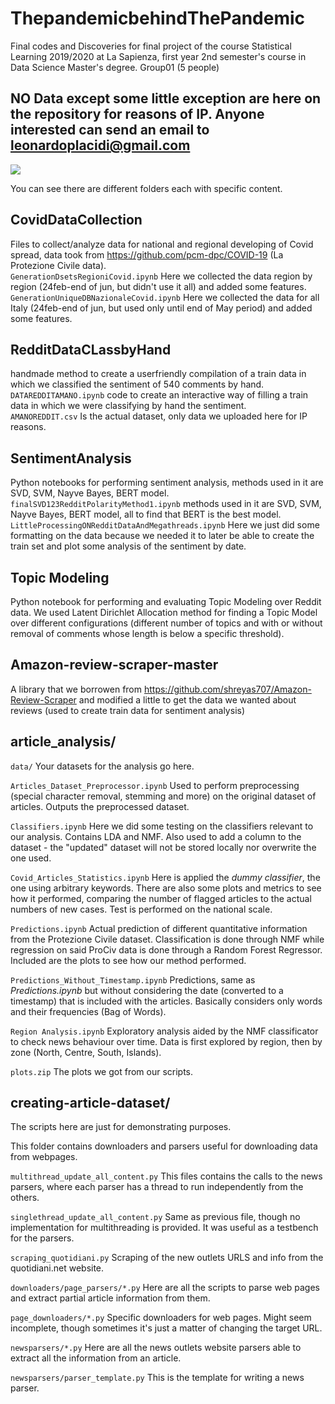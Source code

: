 # ThepandemicbehindThePandemic
Final codes and Discoveries for final project of the course Statistical Learning 2019/2020 at La Sapienza, first year 2nd semester's course in Data Science Master's degree. Group01 (5 people)

## NO Data except some little exception are here on the repository for reasons of IP. Anyone interested can send an email to leonardoplacidi@gmail.com
![](Screenshot.png)

You can see there are different folders each with specific content.<br>

## CovidDataCollection
Files to collect/analyze data for national and regional developing of Covid spread, data took from https://github.com/pcm-dpc/COVID-19 (La Protezione Civile data).<br>
`GenerationDsetsRegioniCovid.ipynb` Here we collected the data region by region (24feb-end of jun, but didn't use it all) and added some features.<br>
`GenerationUniqueDBNazionaleCovid.ipynb` Here we collected the data for all Italy (24feb-end of jun, but used only until end of May period) and added some features.<br>

## RedditDataCLassbyHand
handmade method to create a userfriendly compilation of a train data in which we classified the sentiment of 540 comments by hand. <br>
`DATAREDDITAMANO.ipynb` code to create an interactive way of filling a train data in which we were classifying by hand the sentiment. <br>
`AMANOREDDIT.csv` Is the actual dataset, only data we uploaded here for IP reasons.

## SentimentAnalysis
Python notebooks for performing sentiment analysis, methods used in it are SVD, SVM, Nayve Bayes, BERT model.<br>
`finalSVD123RedditPolarityMethod1.ipynb` methods used in it are SVD, SVM, Nayve Bayes, BERT model, all to find that BERT is the best model.<br>
`LittleProcessingONRedditDataAndMegathreads.ipynb` Here we just did some formatting on the data because we needed it to later be able to create the train set and plot some analysis of the sentiment by date.

## Topic Modeling
Python notebook for performing and evaluating Topic Modeling over Reddit data. We used Latent Dirichlet Allocation method for finding a Topic Model over different configurations (different number of topics and with or without removal of comments whose length is below a specific threshold).


## Amazon-review-scraper-master 
A library that we borrowen from https://github.com/shreyas707/Amazon-Review-Scraper and modified a little to get the data we wanted about reviews (used to create train data for sentiment analysis) <br>



## article_analysis/

`data/` Your datasets for the analysis go here. 

`Articles_Dataset_Preprocessor.ipynb` Used to perform preprocessing (special character removal, stemming and more) on the original dataset of articles. Outputs the preprocessed dataset.

`Classifiers.ipynb` Here we did some testing on the classifiers relevant to our analysis. Contains LDA and NMF. Also used to add a column to the dataset - the "updated" dataset will not be stored locally nor overwrite the one used.

`Covid_Articles_Statistics.ipynb` Here is applied the *dummy classifier*, the one using arbitrary keywords. There are also some plots and metrics to see how it performed, comparing the number of flagged articles to the actual numbers of new cases. Test is performed on the national scale. 

`Predictions.ipynb` Actual prediction of different quantitative information from the Protezione Civile dataset. Classification is done through NMF while regression on said ProCiv data is done through a Random Forest Regressor.
Included are the plots to see how our method performed. 

`Predictions_Without_Timestamp.ipynb` Predictions, same as *Predictions.ipynb* but without considering the date (converted to a timestamp) that is included with the articles. Basically considers only words and their frequencies (Bag of Words).

`Region Analysis.ipynb` Exploratory analysis aided by the NMF classificator to check news behaviour over time. Data is first explored by region, then by zone (North, Centre, South, Islands).

`plots.zip` The plots we got from our scripts.

## creating-article-dataset/

The scripts here are just for demonstrating purposes.

This folder contains downloaders and parsers useful for downloading data from webpages. 

`multithread_update_all_content.py` This files contains the calls to the news parsers, where each parser has a thread to run independently from the others. 

`singlethread_update_all_content.py` Same as previous file, though no implementation for multithreading is provided. It was useful as a testbench for the parsers.

`scraping_quotidiani.py` Scraping of the new outlets URLS and info from the quotidiani.net website.

`downloaders/page_parsers/*.py` Here are all the scripts to parse web pages and extract partial article information from them. 

`page_downloaders/*.py` Specific downloaders for web pages. Might seem incomplete, though sometimes it's just a matter of changing the target URL.

`newsparsers/*.py` Here are all the news outlets website parsers able to extract all the information from an article. 

`newsparsers/parser_template.py` This is the template for writing a news parser. 




